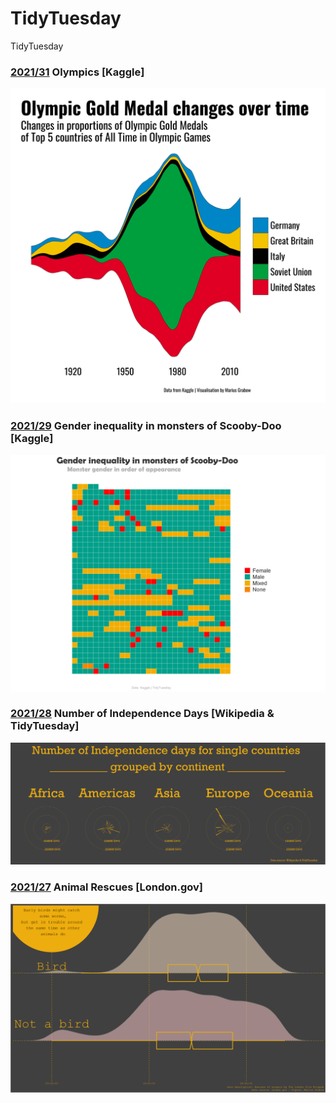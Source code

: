 # TidyTuesday
TidyTuesday 

### [2021/31](https://github.com/mariusgrabow/TidyTuesday/tree/main/plots) Olympics [Kaggle]

![./plots/2021_31/2021_31_olympics.png](https://github.com/mariusgrabow/TidyTuesday/blob/main/plots/2021_31_olympics.png)

### [2021/29](https://github.com/mariusgrabow/TidyTuesday/tree/main/plots) Gender inequality in monsters of Scooby-Doo [Kaggle]

![./plots/2021_29/2021_29_scooby_doo.png](https://github.com/mariusgrabow/TidyTuesday/blob/main/plots/2021_29_scooby_doo.png)

### [2021/28](https://github.com/mariusgrabow/TidyTuesday/tree/main/plots) Number of Independence Days [Wikipedia & TidyTuesday]

![./plots/2021_27/2021_28_holiday.png](https://github.com/mariusgrabow/TidyTuesday/blob/main/plots/2021_28_holiday.png)

### [2021/27](https://github.com/mariusgrabow/TidyTuesday/tree/main/plots) Animal Rescues [London.gov]

![./plots/2021_27/2021_2_animal_rescue.png](https://github.com/mariusgrabow/TidyTuesday/blob/main/plots/2021_27_animal_rescue.png)
